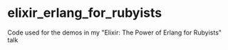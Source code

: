 elixir_erlang_for_rubyists
==========================

Code used for the demos in my "Elixir: The Power of Erlang for Rubyists" talk
